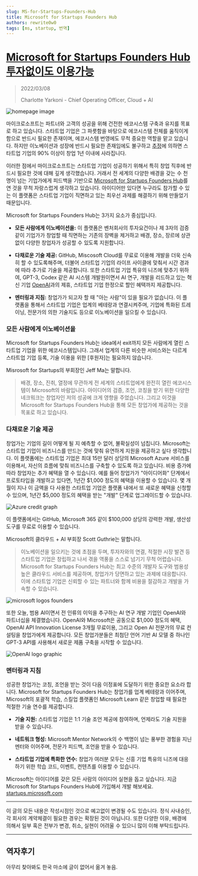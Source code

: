 ```yaml
---
slug: MS-for-Startups-Founders-Hub
title: Microsoft for Startups Founders Hub
authors: rewrite0w0
tags: [ms, startup, 번역]
---
```


# [Microsoft for Startups Founders Hub 투자없이도 이용가능](https://blogs.microsoft.com/blog/2022/03/08/microsoft-for-startups-founders-hub-now-open-to-all-no-funding-needed/)

> 2022/03/08
>
> Charlotte Yarkoni - Chief Operating Officer, Cloud + AI

![homepage image](https://blogs.microsoft.com/wp-content/uploads/prod/2022/03/2-MS_Startups_FoundersHub_Announce_1080-X-1080-1024x572.png)

마이크로소프트는 파트너와 고객의 성공을 위해 건전한 에코시스템 구축과 유지를 목표로 하고 있습니다. 스타트업 기업은 그 파릇함을 바탕으로 에코시스템 전체를 움직이게함으로 반드시 필요한 존재이며, 에코시스템 번영에도 무척 중요한 역할을 맡고 있습니다. 하지만 이노베이션과 성장에 반드시 필요한 존재임에도 불구하고 [추정](https://www.investopedia.com/articles/personal-finance/040915/how-many-startups-fail-and-why.asp)에 의하면 스타트업 기업의 90% 이상이 창업 1년 이내에 사라집니다.

이러한 점에서 마이크로소프트는 스타트업 기업이 성공하기 위해서 특히 창업 직후에 반드시 필요한 것에 대해 깊게 생각했습니다. 거래서 전 세계의 다양한 배경을 갖는 수 천명이 넘는 기업가에게 피드백을 기반으로 [Microsoft for Startups Founders Hub](https://startups.microsoft.com/)를 연 것을 무척 자랑스럽게 생각하고 있습니다. 아이디어만 있다면 누구라도 참가할 수 있는 이 플랫폼은 스타트업 기업이 직면하고 있는 최우선 과제를 해결하기 위해 만들었기 때문입니다.

Microsoft for Startups Founders Hub는 3가지 요소가 중심입니다.

- **모든 사람에게 이노베이션을:** 이 플랫폼은 벤처회사의 투자요건이나 제 3자의 검증 같이 기업가가 창업할 때 직면하는 기존의 장벽을 제거하고 배경, 장소, 장르에 상관없이 다양한 창업자가 성공할 수 있도록 지원합니다.

- **다채로운 기술 제공:** GitHub, Miscosoft Cloud를 무료로 이용해 개발을 더욱 신속히 할 수 있도록해주며, 더불어 스타트업 기업의 라이프 사이클에 맞춰서 시간 경과에 따라 추가로 기술을 제공합니다. 또한 스타트업 기업 특유의 니즈에 맞추기 위하여, GPT-3, Codex 같은 AI 시스템 개발원이면서 AI 연구, 개발을 리드하고 있는 혁신 기업 [OpenAI](http://www.openai.com/)과의 제휴, 스타트업 기업 한정으로 할인 혜택까지 제공합니다.

- **멘터링과 지침:** 창업가가 되고자 할 때 "아는 사람"이 있을 필요가 없습니다. 이 플랫폼을 통해서 스타트업 기업은 업계의 베테랑과 연결시켜주며, 기업에 특화된 트레이닝, 전문가의 의한 기술지도 등으로 이노베이션을 일으킬 수 있습니다.

### 모든 사람에게 이노베이션을

Microsoft for Startups Founders Hub는 idea에서 exit까지 모든 사람에게 열린 스타트업 기업을 위한 에코시스템입니다. 그래서 업계의 다른 비슷한 서비스와는 다르게 스타트업 기업 등록, 기술 이용을 위한 [후원자]는 필요하지 않습니다.

Misrosoft for Startups의 부회장인 Jeff Ma는 말합니다.

> 배경, 장소, 진취, 열정에 무관하게 전 세계의 스타트업에게 완전히 열린 에코시스템이 Microsoft의 바람입니다. 아이디어의 검증, 조언, 코칭을 받기 위한 다양한 네크워크는 창업자인 저의 성공에 크게 영향을 주었습니다. 그리고 이것을 Microsoft for Startups Founders Hub을 통해 모든 창업가에 제공하는 것을 목표로 하고 있습니다.

### 다채로운 기술 제공

창업가는 기업의 길이 어떻게 될 지 예측할 수 없어, 불확실성이 넘칩니다. Microsoft는 스타트업 기업이 비즈니스를 만드는 것에 맞춰 유연하게 지원을 제공하고 싶다 생각합니다. 이 플랫폼에는 스타트업 기업은 최대 15만 달러 상당의 Microsoft Azure 서비스를 이용해서, 자신의 흐름에 맞춰 비즈니스를 구축할 수 있도록 하고 있습니다. 비용 증가에 따라 창업자는 추가 혜택을 열 수 있습니다. 예를 들어 창업가가 "아이디어화" 단계에서 프로토타입을 개발하고 있다면, 1년간 $1,000 정도의 혜택을 이용할 수 있습니다. 몇 개월이 지나 이 금액을 다 사용한 스타트업 기업은 플랫폼 내에서 또 새로운 혜택을 신청할 수 있으며, 1년간 $5,000 정도의 혜택을 받는 "개발" 단계로 업그레이드할 수 있습니다.

![Azure credit graph](https://blogs.microsoft.com/wp-content/uploads/prod/2022/03/Stages_founders.png)

이 플랫폼에서는 GitHub, Microsoft 365 같이 $100,000 상당의 강력한 개발, 생산성 도구를 무료로 이용할 수 있습니다.

Microsoft의 클라우드 + AI 부회장 Scott Guthrie는 말합니다.

> 이노베이션을 일으키는 것에 초점을 두며, 투자자와의 연결, 적절한 시장 발견 등 스타트업 기업은 창립하고 나서 겪을 역풍을 스스로 넘기기 무척 어렵습니다. Microsoft for Startups Founders Hub는 최고 수준의 개발자 도구와 범용성 높은 클라우드 서비스를 제공하며, 창업가가 당면하고 있는 과제에 대응합니다. 이에 스타트업 기업은 신뢰할 수 있는 파트너와 함께 비용을 절감하고 개발을 가속할 수 있습니다.

![microsoft logos founders](https://blogs.microsoft.com/wp-content/uploads/prod/2022/03/Logos_founders.png)

또한 오늘, 범용 AI이면서 전 인류의 이익을 추구하는 AI 연구 개발 기업인 OpenAI와 파트너십을 체결했습니다. OpenAI와 Microsoft은 공동으로 $1,000 정도의 혜택, OpenAI API Innovation License 3개월 무료이용, 그리고 Open AI 전문가의 무료 컨설팅을 창업가에게 제공합니다. 모든 창업가분들은 최첨단 언어 기반 AI 모델 중 하나인 GPT-3 API를 사용해서 새로운 제품 구축을 시작할 수 있습니다.

![OpenAI logo graphic](https://blogs.microsoft.com/wp-content/uploads/prod/2022/03/OpenAI-graphic.png)

### 멘터링과 지침

성공한 창업가는 코칭, 조언을 받는 것이 다음 이정표에 도달하기 위한 중요한 요소라 합니다. Microsoft for Startups Founders Hub는 창업가를 업계 베테랑과 이어주며, Microsoft의 포괄적 학습, 스킬업 플랫폼인 Microsoft Learn 같은 창업할 때 필요한 적절한 기술 연수를 제공합니다.

- **기술 지원:** 스타트업 기업은 1:1 기술 조언 제공에 참여하며, 언제라도 기술 지원을 받을 수 있습니다.

- **네트워크 형성:** Microsoft Mentor Network의 수 백명이 넘는 풍부한 경험을 지닌 멘터와 이어주며, 전문가 피드백, 조언을 받을 수 있습니다.

- **스타트업 기업에 특화한 연수:** 창업가 여러분 모두는 신흥 기업 특유의 니즈에 대응하기 위한 학습 코드, 이벤트, 컨텐츠를 이용할 수 있습니다.

Microsoft는 아이디어를 갖은 모든 사람의 아이디어 실현을 돕고 싶습니다. 지금 Microsoft for Startups Founders Hub에 가입해서 개발 해보세요.
[startups.microsoft.com](https://startups.microsoft.com/)

---

이 글의 모든 내용은 작성시점인 것으로 예고없이 변경될 수도 있습니다. 정식 사내승인, 각 회사의 계약체결이 필요한 경우는 확장된 것이 아닙니다. 또한 다양한 이유, 배경에 의해서 일부 혹은 전부가 변경, 취소, 실현이 어려울 수 있으니 많이 이해 부탁드립니다.

---

## 역자후기

아무리 찾아봐도 한국 마소에 글이 없어서 옮겨 놓음.
